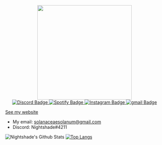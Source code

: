 <div id="header" align="center">
  <img src="https://media.giphy.com/media/l0MYO4fEYNLqpjWcU/giphy.gif" width="300"/>
</div>

<div id="badges" align="center">
  <a href="https://discordapp.com/users/554839745340112907">
    <img src="https://img.shields.io/badge/Discord-black?style=for-the-badge&logo=discord&logoColor=skyblue" alt="Discord Badge"/>
  </a>
  <a href="https://open.spotify.com/user/tca9mi98sda5spbadlzh6hkl0?si=2b59be16396d42b0">
    <img src="https://img.shields.io/badge/spotify-black?style=for-the-badge&logo=spotify&logoColor=brightgreen" alt="Spotify Badge"/>
  </a>
  <a href="https://www.instagram.com/solanaceae_solanum/">
    <img src="https://img.shields.io/badge/instagram-black?style=for-the-badge&logo=instagram&logoColor=hotpink" alt="Instagram Badge"/>
  </a>
  <a href="https://mail.google.com/mail/?view=cm&fs=1&to=solanaceaesolanum@gmail.com&su=Nice to meet you!">
    <img src="https://img.shields.io/badge/gmail-black?style=for-the-badge&logo=gmail&logoColor=firebrick" alt="gmail Badge"/>
  </a>
</div>

[See my website](https://sites.google.com/view/artemive)

- My email: solanaceaesolanum@gmail.com
- Discord: Nightshade#4211

![Nightshade's Github Stats](https://github-readme-stats.vercel.app/api?username=Atropa-Solanaceae&show_icons=true&theme=cobalt&hide=issues)
[![Top Langs](https://github-readme-stats.vercel.app/api/top-langs/?username=Atropa-Solanaceae&theme=cobalt)](https://github.com/anuraghazra/github-readme-stats)

